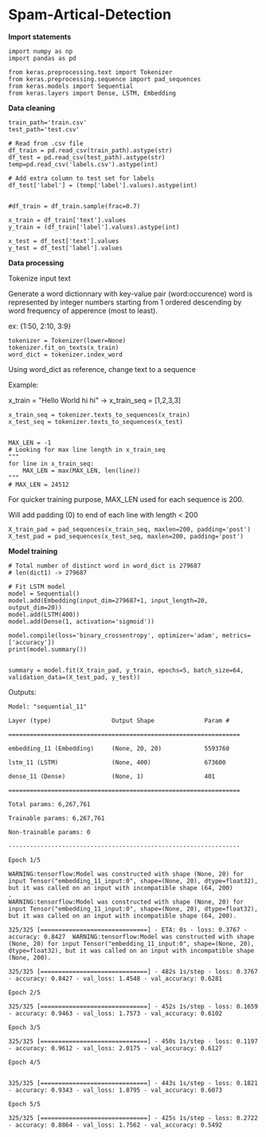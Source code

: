 # Spam-Artical-Detection

**Import statements**
```
import numpy as np
import pandas as pd

from keras.preprocessing.text import Tokenizer
from keras.preprocessing.sequence import pad_sequences
from keras.models import Sequential
from keras.layers import Dense, LSTM, Embedding
```

**Data cleaning**
```
train_path='train.csv'
test_path='test.csv'

# Read from .csv file
df_train = pd.read_csv(train_path).astype(str)
df_test = pd.read_csv(test_path).astype(str)
temp=pd.read_csv('labels.csv').astype(int)

# Add extra column to test set for labels
df_test['label'] = (temp['label'].values).astype(int)


#df_train = df_train.sample(frac=0.7)

x_train = df_train['text'].values
y_train = (df_train['label'].values).astype(int)

x_test = df_test['text'].values
y_test = df_test['label'].values
```

**Data processing**

Tokenize input text

Generate a word dictionnary with key-value pair (word:occurence) word is represented by integer numbers starting from 1 ordered descending by word frequency of apperence (most to least).

ex: {1:50, 2:10, 3:9}

```
tokenizer = Tokenizer(lower=None)
tokenizer.fit_on_texts(x_train)
word_dict = tokenizer.index_word
```

Using word_dict as reference, change text to a sequence

Example:

x_train = "Hello World hi hi" -> x_train_seq = [1,2,3,3]

```
x_train_seq = tokenizer.texts_to_sequences(x_train)
x_test_seq = tokenizer.texts_to_sequences(x_test)


MAX_LEN = -1
# Looking for max line length in x_train_seq
"""
for line in x_train_seq:
    MAX_LEN = max(MAX_LEN, len(line))
"""
# MAX_LEN = 24512
```

For quicker training purpose, MAX_LEN used for each sequence is 200.

Will add padding (0) to end of each line with length < 200

```
X_train_pad = pad_sequences(x_train_seq, maxlen=200, padding='post')
X_test_pad = pad_sequences(x_test_seq, maxlen=200, padding='post')
```

**Model training**
```
# Total number of distinct word in word_dict is 279687
# len(dict1) -> 279687

# Fit LSTM model
model = Sequential()
model.add(Embedding(input_dim=279687+1, input_length=20, output_dim=20))
model.add(LSTM(400))
model.add(Dense(1, activation='sigmoid'))

model.compile(loss='binary_crossentropy', optimizer='adam', metrics=['accuracy'])
print(model.summary())


summary = model.fit(X_train_pad, y_train, epochs=5, batch_size=64, validation_data=(X_test_pad, y_test))
```

Outputs:

```
Model: "sequential_11"

Layer (type)                 Output Shape              Param #   

=================================================================

embedding_11 (Embedding)     (None, 20, 20)            5593760   

lstm_11 (LSTM)               (None, 400)               673600    

dense_11 (Dense)             (None, 1)                 401       

=================================================================

Total params: 6,267,761

Trainable params: 6,267,761

Non-trainable params: 0

-----------------------------------------------------------------

Epoch 1/5

WARNING:tensorflow:Model was constructed with shape (None, 20) for input Tensor("embedding_11_input:0", shape=(None, 20), dtype=float32), but it was called on an input with incompatible shape (64, 200)
.
WARNING:tensorflow:Model was constructed with shape (None, 20) for input Tensor("embedding_11_input:0", shape=(None, 20), dtype=float32), but it was called on an input with incompatible shape (64, 200).

325/325 [==============================] - ETA: 0s - loss: 0.3767 - accuracy: 0.8427  WARNING:tensorflow:Model was constructed with shape (None, 20) for input Tensor("embedding_11_input:0", shape=(None, 20), dtype=float32), but it was called on an input with incompatible shape (None, 200).

325/325 [==============================] - 482s 1s/step - loss: 0.3767 - accuracy: 0.8427 - val_loss: 1.4548 - val_accuracy: 0.6281

Epoch 2/5

325/325 [==============================] - 452s 1s/step - loss: 0.1659 - accuracy: 0.9463 - val_loss: 1.7573 - val_accuracy: 0.6102

Epoch 3/5

325/325 [==============================] - 450s 1s/step - loss: 0.1197 - accuracy: 0.9612 - val_loss: 2.0175 - val_accuracy: 0.6127

Epoch 4/5


325/325 [==============================] - 443s 1s/step - loss: 0.1821 - accuracy: 0.9343 - val_loss: 1.8795 - val_accuracy: 0.6073

Epoch 5/5

325/325 [==============================] - 425s 1s/step - loss: 0.2722 - accuracy: 0.8864 - val_loss: 1.7562 - val_accuracy: 0.5492
```
